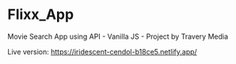# Flixx_App
 Movie Search App using API - Vanilla JS - Project by Travery Media

 Live version: https://iridescent-cendol-b18ce5.netlify.app/
